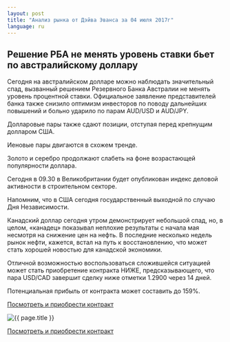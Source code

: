 ```yaml
---
layout: post
title: "Анализ рынка от Дэйва Эванса за 04 июля 2017г"
language: ru
---
```

## Решение РБА не менять уровень ставки бьет по австралийскому доллару

Сегодня на австралийском долларе можно наблюдать значительный спад, вызванный решением Резервного Банка Австралии не менять уровень процентной ставки. Официальное заявление представителей банка также снизило оптимизм инвесторов по поводу дальнейших повышений и больно ударило по парам AUD/USD и AUD/JPY.

Долларовые пары также сдают позиции, отступая перед крепнущим долларом США.

Иеновые пары двигаются в схожем тренде.

Золото и серебро продолжают слабеть на фоне возрастающей популярности доллара.
 
 
Сегодня в 09.30 в Великобритании будет опубликован индекс деловой активности в строительном секторе.

Напомним, что в США сегодня государственный выходной по случаю Дня Независимости.
 
 
Канадский доллар сегодня утром демонстрирует небольшой спад, но, в целом, «канадец» показывал неплохие результаты с начала мая несмотря на снижение цен на нефть. В последние несколько недель рынок нефти, кажется, встал на путь к восстановлению, что может стать хорошей новостью для канадской экономики.

Отличной возможностью воспользоваться сложившейся ситуацией может стать приобретение контракта НИЖЕ, предсказывающего, что пара USD/CAD завершит сделку ниже отметки 1.2900 через 14 дней. 

Потенциальная прибыль от контракта может составить до 159%.


<a href="http://record.binary.com/_bivVDfg8lHux76XffYA0JmNd7ZgqdRLk/1/?market=forex&underlying=frxUSDCAD&formname=higherlower&duration_amount=14&duration_units=d&amount=10&amount_type=payout&expiry_type=duration&barrier=1.29&s=1&t=z0D4SJhnWkq9_85e1EWIzp0co5lt24DG" target="_blank">Посмотреть и приобрести контракт</a>

<img src="{{ site.url }}/images/ru-04-july-17.png" alt="{{ page.title }}"  title="{{ page.title }}">

<a href="%LINK%%?https://www.binary.com/d/trade.cgi?market=forex&underlying=frxUSDCAD&formname=higherlower&duration_amount=14&duration_units=d&amount=10&amount_type=payout&expiry_type=duration&barrier=1.29&s=1&t=z0D4SJhnWkq9_85e1EWIzp0co5lt24DG" target="_blank">Посмотреть и приобрести контракт</a>